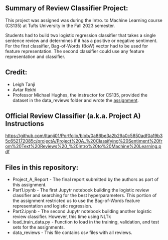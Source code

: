 ## Summary of Review Classifier Project:
This project was assigned was during the Intro. to Machine Learning course (CS135) at Tufts University in the Fall 2023 semester.

Students had to build two logistic regression classifier that takes a single sentence review and determines if it has a positive or negative sentiment. For the first classifier, Bag-of-Words (BoW) vector had to be used for feature representation. The second classifier could use any feature representation and classifier. 

## Credit:
* Leigh Tanji
* Avtar Rekhi
* Professor Michael Hughes, the instructor for CS135, provided the dataset in the data_reviews folder and wrote the [assignment](https://github.com/ltanji01/Portfolio/blob/0a86be3a2b29a0c5850adf0a19b35c652172085c/projectA/Project%20A_%20Classifying%20Sentiment%20from%20Text%20Reviews%20_%20Intro%20to%20Machine%20Learning.pdf).

## Official Review Classifier (a.k.a. Project A) Instructions
https://github.com/ltanji01/Portfolio/blob/0a86be3a2b29a0c5850adf0a19b35c652172085c/projectA/Project%20A_%20Classifying%20Sentiment%20from%20Text%20Reviews%20_%20Intro%20to%20Machine%20Learning.pdf

## Files in this repository:
* Project_A_Report - The final report submitted by the authors as part of this assignment. 
* Part1.ipynb - The first Jupytr notebook building the logistic review classifier and searching for the best hyperparameters. This portion of the assignment restricted us to use the Bag-of-Words feature representation and logistic regression. 
* Part2.ipynb - The second Jupytr notebook building another logistic review classifier. However, this time using NLTk 
* load_train_data.py - Function to load in the training, validation, and test sets for the assignments. 
* data_reviews - This file contains csv files with all reviews.
